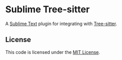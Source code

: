 # Sublime Tree-sitter

A [Sublime Text](http://www.sublimetext.com/) plugin for integrating with [Tree-sitter](https://tree-sitter.github.io/tree-sitter/).

## License

This code is licensed under the [MIT License](https://opensource.org/licenses/MIT).
